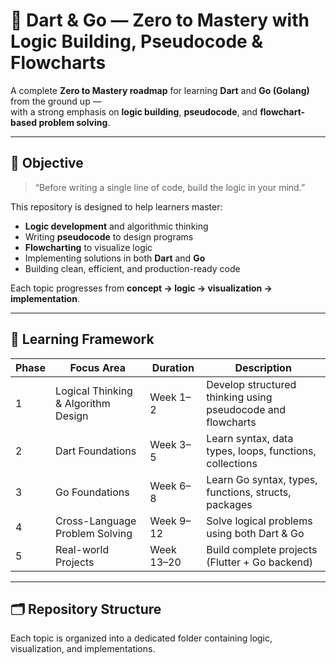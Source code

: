 # 🧠 Dart & Go — Zero to Mastery with Logic Building, Pseudocode & Flowcharts

A complete **Zero to Mastery roadmap** for learning **Dart** and **Go (Golang)** from the ground up —  
with a strong emphasis on **logic building**, **pseudocode**, and **flowchart-based problem solving**.

---

## 🎯 Objective

> “Before writing a single line of code, build the logic in your mind.”

This repository is designed to help learners master:
- **Logic development** and algorithmic thinking  
- Writing **pseudocode** to design programs  
- **Flowcharting** to visualize logic  
- Implementing solutions in both **Dart** and **Go**  
- Building clean, efficient, and production-ready code  

Each topic progresses from **concept → logic → visualization → implementation**.

---

## 🧩 Learning Framework

| Phase | Focus Area | Duration | Description |
|-------|-------------|-----------|--------------|
| 1 | Logical Thinking & Algorithm Design | Week 1–2 | Develop structured thinking using pseudocode and flowcharts |
| 2 | Dart Foundations | Week 3–5 | Learn syntax, data types, loops, functions, collections |
| 3 | Go Foundations | Week 6–8 | Learn Go syntax, types, functions, structs, packages |
| 4 | Cross-Language Problem Solving | Week 9–12 | Solve logical problems using both Dart & Go |
| 5 | Real-world Projects | Week 13–20 | Build complete projects (Flutter + Go backend) |

---

## 🗂️ Repository Structure

Each topic is organized into a dedicated folder containing logic, visualization, and implementations.

